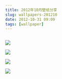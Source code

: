 ```yaml
---
title: 2012年10月壁纸分享
slug: wallpapers-201210
date: 2012-10-31 09:09
tags: [wallpaper]
---
```


<a href="http://anime.desktopnexus.com/wallpaper/1199226/"><img src="http://static.desktopnexus.com/thumbnails/1199226-bigthumbnail.jpg" border="0" alt="" /></a>

<a href="http://abstract.desktopnexus.com/wallpaper/1223048/"><img src="http://static.desktopnexus.com/thumbnails/1223048-bigthumbnail.jpg" border="0"></a>

<a href="http://abstract.desktopnexus.com/wallpaper/1222023/"><img src="http://static.desktopnexus.com/thumbnails/1222023-bigthumbnail.jpg" border="0"></a>

<a href="http://abstract.desktopnexus.com/wallpaper/1221580/"><img src="http://static.desktopnexus.com/thumbnails/1221580-bigthumbnail.jpg" border="0"></a>

<a href="http://abstract.desktopnexus.com/wallpaper/1221727/"><img src="http://static.desktopnexus.com/thumbnails/1221727-bigthumbnail.jpg" border="0"></a>

<a href="http://anime.desktopnexus.com/wallpaper/1207721/"><img src="http://static.desktopnexus.com/thumbnails/1207721-bigthumbnail.jpg" border="0" alt="" /></a>

<a href="http://nature.desktopnexus.com/wallpaper/1209593/"><img src="http://static.desktopnexus.com/thumbnails/1209593-bigthumbnail.jpg" border="0" alt="" /></a>

<a href="http://abstract.desktopnexus.com/wallpaper/1208556/"><img src="http://static.desktopnexus.com/thumbnails/1208556-bigthumbnail.jpg" border="0" alt="" /></a>

<a href="http://animals.desktopnexus.com/wallpaper/1208314/"><img src="http://static.desktopnexus.com/thumbnails/1208314-bigthumbnail.jpg" border="0" alt="" /></a>

<a href="http://abstract.desktopnexus.com/wallpaper/1208478/"><img src="http://static.desktopnexus.com/thumbnails/1208478-bigthumbnail.jpg" border="0" alt="" /></a>

<a href="http://animals.desktopnexus.com/wallpaper/1209369/"><img src="http://static.desktopnexus.com/thumbnails/1209369-bigthumbnail.jpg" border="0" alt="" /></a>

<a href="http://abstract.desktopnexus.com/wallpaper/1202252/"><img src="http://static.desktopnexus.com/thumbnails/1202252-bigthumbnail.jpg" border="0" alt="" /></a>

<a href="http://people.desktopnexus.com/wallpaper/1206949/"><img src="http://static.desktopnexus.com/thumbnails/1206949-bigthumbnail.jpg" border="0" alt="" /></a>

<a href="http://nature.desktopnexus.com/wallpaper/1206946/"><img src="http://static.desktopnexus.com/thumbnails/1206946-bigthumbnail.jpg" border="0" alt="" /></a>

<a href="http://nature.desktopnexus.com/wallpaper/1206944/"><img src="http://static.desktopnexus.com/thumbnails/1206944-bigthumbnail.jpg" border="0" alt="" /></a>

<a href="http://nature.desktopnexus.com/wallpaper/1202252/"><img src="http://static.desktopnexus.com/thumbnails/1202252-bigthumbnail.jpg" border="0" alt="" /></a>

<a href="http://people.desktopnexus.com/wallpaper/1202117/"><img src="http://static.desktopnexus.com/thumbnails/1202117-bigthumbnail.jpg" border="0" alt="" /></a>

<a href="http://videogames.desktopnexus.com/wallpaper/1198868/"><img src="http://static.desktopnexus.com/thumbnails/1198868-bigthumbnail.jpg" border="0" alt="" /></a>

<a href="http://nature.desktopnexus.com/wallpaper/1189014/"><img src="http://static.desktopnexus.com/thumbnails/1189014-bigthumbnail.jpg" border="0" alt="" /></a>

<a href="http://anime.desktopnexus.com/wallpaper/1165593/"><img src="http://static.desktopnexus.com/thumbnails/1165593-bigthumbnail.jpg" border="0" alt="" /></a>

<a href="http://entertainment.desktopnexus.com/wallpaper/1191365/"><img src="http://static.desktopnexus.com/thumbnails/1191365-bigthumbnail.jpg" border="0" alt="" /></a>

<a href="http://entertainment.desktopnexus.com/wallpaper/1188359/"><img src="http://static.desktopnexus.com/thumbnails/1188359-bigthumbnail.jpg" border="0" alt="" /></a>

<a href="http://people.desktopnexus.com/wallpaper/1187121/"><img src="http://static.desktopnexus.com/thumbnails/1187121-bigthumbnail.jpg" border="0" alt="" /></a>

<a href="http://animals.desktopnexus.com/wallpaper/1192101/"><img src="http://static.desktopnexus.com/thumbnails/1192101-bigthumbnail.jpg" border="0" alt="" /></a>

<a href="http://anime.desktopnexus.com/wallpaper/1197043/"><img src="http://static.desktopnexus.com/thumbnails/1197043-bigthumbnail.jpg" border="0" alt="" /></a>

<a href="http://people.desktopnexus.com/wallpaper/1199128/"><img src="http://static.desktopnexus.com/thumbnails/1199128-bigthumbnail.jpg" border="0" alt="" /></a>

<a href="http://nature.desktopnexus.com/wallpaper/1198956/"><img src="http://static.desktopnexus.com/thumbnails/1198956-bigthumbnail.jpg" border="0" alt="" /></a>

<a href="http://nature.desktopnexus.com/wallpaper/1199746/"><img src="http://static.desktopnexus.com/thumbnails/1199746-bigthumbnail.jpg" border="0" alt="" /></a>

<a href="http://people.desktopnexus.com/wallpaper/1200308/"><img src="http://static.desktopnexus.com/thumbnails/1200308-bigthumbnail.jpg" border="0" alt="" /></a>

